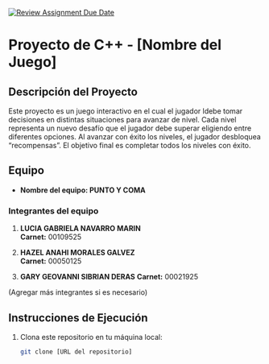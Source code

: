 [![Review Assignment Due Date](https://classroom.github.com/assets/deadline-readme-button-22041afd0340ce965d47ae6ef1cefeee28c7c493a6346c4f15d667ab976d596c.svg)](https://classroom.github.com/a/mi1WNrHU)
# Proyecto de C++ - [Nombre del Juego]

## Descripción del Proyecto

Este proyecto es un juego interactivo en el cual el jugador ldebe tomar decisiones en distintas situaciones para avanzar de nivel. Cada nivel representa un nuevo desafío que el jugador debe superar eligiendo entre diferentes opciones. Al avanzar con éxito los niveles, el jugador desbloquea “recompensas”. El objetivo final es completar todos los niveles con éxito.

## Equipo

- **Nombre del equipo: PUNTO Y COMA** 

### Integrantes del equipo

1. **LUCIA GABRIELA NAVARRO MARIN**  
   **Carnet:** 00109525

2. **HAZEL ANAHI MORALES GALVEZ**  
   **Carnet:** 00050125
   

4. **GARY GEOVANNI SIBRIAN DERAS** 
   **Carnet:** 00021925

(Agregar más integrantes si es necesario)

## Instrucciones de Ejecución

1. Clona este repositorio en tu máquina local:
   ```bash
   git clone [URL del repositorio]
